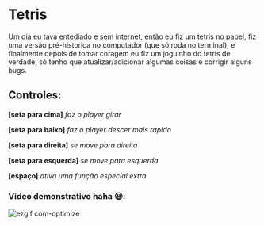 # Tetris
Um dia eu tava entediado e sem internet, então eu fiz um tetris no papel, fiz uma versão pré-historica no computador (que só roda no terminal), 
e finalmente depois de tomar coragem eu fiz um joguinho do tetris de verdade, só tenho que atualizar/adicionar algumas coisas e corrigir alguns bugs.

## Controles:

**[seta para cima]** _faz o player girar_

**[seta para baixo]** _faz o player descer mais rapido_

**[seta para direita]** _se move para direita_

**[seta para esquerda]** _se move para esquerda_

**[espaço]** _ativa uma função especial extra_ 

### Video demonstrativo haha 😆:

![ezgif com-optimize](https://user-images.githubusercontent.com/96353013/229895466-544be0b6-26a9-4f04-9e21-27b146ab4e40.gif)
